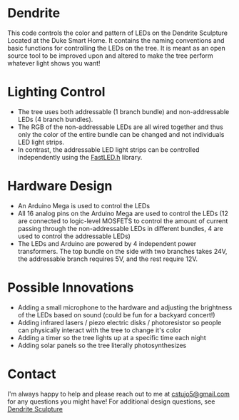 # Dendrite

This code controls the color and pattern of LEDs on the Dendrite Sculpture Located at the Duke Smart Home. It contains the naming conventions and basic functions for controlling the LEDs on the tree. It is meant as an open source tool to be improved upon and altered to make the tree perform whatever light shows you want!

# Lighting Control
- The tree uses both addressable (1 branch bundle) and non-addressable LEDs (4 branch bundles).
- The RGB of the non-addressable LEDs are all wired together and thus only the color of the entire bundle can be changed and not individuals LED light strips.
- In contrast, the addressable LED light strips can be controlled independently using the [FastLED.h](https://github.com/FastLED/FastLED) library.

# Hardware Design
- An Arduino Mega is used to control the LEDs
- All 16 analog pins on the Arduino Mega are used to control the LEDs (12 are connected to logic-level MOSFETS to control the amount of current passing through the non-addressable LEDs in different bundles, 4 are used to control the addressable LEDs)
- The LEDs and Arduino are powered by 4 independent power transformers. The top bundle on the side with two branches takes 24V, the addressable branch requires 5V, and the rest require 12V.

# Possible Innovations
- Adding a small microphone to the hardware and adjusting the brightness of the LEDs based on sound (could be fun for a backyard concert!)
- Adding infrared lasers / piezo electric disks / photoresistor so people can physically interact with the tree to change it's color
- Adding a timer so the tree lights up at a specific time each night
- Adding solar panels so the tree literally photosynthesizes

# Contact
I'm always happy to help and please reach out to me at cstujo5@gmail.com for any questions you might have! For additional design questions, see [Dendrite Sculpture](https://connorjohnstonduke.wordpress.com/led-tree-sculpture/)
